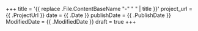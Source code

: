 +++
title = '{{ replace .File.ContentBaseName "-" " " | title }}'
project_url = {{ .ProjectUrl }}
date = {{ .Date }}
publishDate = {{ .PublishDate }}
ModifiedDate = {{ .ModifiedDate }}
draft = true
+++
